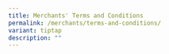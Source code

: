 ```yaml
---
title: Merchants' Terms and Conditions
permalink: /merchants/terms-and-conditions/
variant: tiptap
description: ""
---
```

